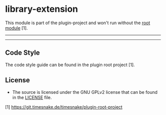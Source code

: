 # library-extension

This module is part of the plugin-project and won't run without
the [root module](https://git.timesnake.de/timesnake/plugin-root-project) [1].

---

---

## Code Style

The code style guide can be found in the plugin root project [1].

## License

- The source is licensed under the GNU GPLv2 license that can be found in the [LICENSE](LICENSE)
  file.

[1] https://git.timesnake.de/timesnake/plugin-root-project